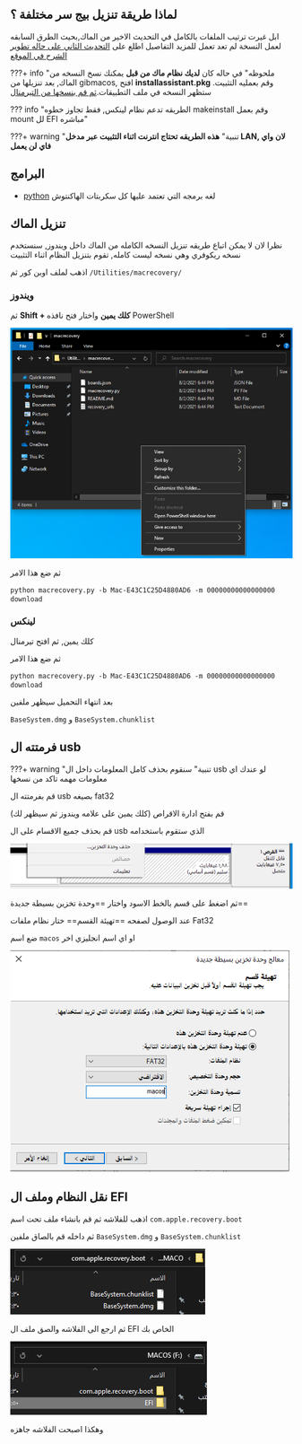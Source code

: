 ## لماذا طريقة تنزيل بيج سر مختلفة ؟

ابل غيرت ترتيب الملفات بالكامل في التحديث الاخير من الماك,بحيث الطرق السابقه لعمل النسخة لم تعد تعمل
للمزيد التفاصيل اطلع على [التحديث الثاني على حاله تطوير الشرح في الموقع](https://هاكنتوش.com/%d8%ad%d8%a7%d9%84%d9%87-%d8%aa%d8%b7%d9%88%d9%8a%d8%b1-%d8%a7%d9%84%d8%a5%d8%b5%d8%af%d8%a7%d8%b1-%d8%a7%d9%84%d8%ab%d8%a7%d9%86%d9%8a-%d9%85%d9%86-%d8%b4%d8%b1%d8%ad-%d8%a7%d9%84%d9%87%d8%a7%d9%83/)

???+ info "ملحوظه"
	في حاله كان **لديك نظام ماك من قبل** يمكنك نسخ النسخه من الماك, بعد تنزيلها من gibmacos, افتح **installassistant.pkg** وقم بعمليه التثبيت. ستظهر النسخه في ملف التطبيقات.[ثم قم بنسخها من التيرمنال](https://forum.هاكنتوش.com/t/topic/121/)

??? info "الطريقه تدعم نظام لينكس, فقط تجاوز خطوه makeinstall وقم بعمل mount لل EFI مباشره"

???+ warning "تنبية"
	**هذه الطريقه تحتاج انترنت اثناء التثبيت عبر مدخل LAN, لان واي فاي لن يعمل**
## البرامج

- [python](https://www.python.org/downloads/) لغه برمجه التي تعتمد عليها كل سكربتات الهاكنتوش
## تنزيل الماك

نظرا لان لا يمكن اتباع طريقه تنزيل النسخه الكامله من الماك داخل ويندوز, سنستخدم نسخه ريكوفري
وهي نسخه ليست كامله, تقوم بتنزيل النظام اثناء التثبيت

اذهب لملف اوبن كور ثم `/Utilities/macrecovery/`
### ويندوز
ثم **Shift + كلك يمين** 
واختار فتح نافذه PowerShell

![powershell](/img/Big-sur/open-powershell.png)

ثم ضع هذا الامر
```
python macrecovery.py -b Mac-E43C1C25D4880AD6 -m 00000000000000000 download
```
### لينكس

كلك يمين, ثم افتح تيرمنال

ثم ضع هذا الامر
```
python macrecovery.py -b Mac-E43C1C25D4880AD6 -m 00000000000000000 download
```

بعد انتهاء التحميل سيظهر ملفين

`BaseSystem.dmg` و `BaseSystem.chunklist`
## فرمتته ال usb

???+ warning "تنبية"
	سنقوم بحذف كامل المعلومات داخل ال usb
	لو عندك اي معلومات مهمه تاكد من نسخها

قم بفرمتته ال usb بصيغه fat32

قم بفتح ادارة الاقراص (كلك يمين على علامه ويندوز ثم سيظهر لك)

قم بحذف جميع الاقسام على ال usb الذي ستقوم باستخدامه

![](/img/Big-sur/delete-partition.png)

ثم اضغط على قسم بالخط الاسود واختار ==وحدة تخزين بسيطة جديدة==

عند الوصول لصفحه ==تهيئة القسم==
ختار نظام ملفات Fat32

ضع اسم `macos` او اي اسم انجليزي اخر

![](/img/Big-sur/format-fat32.png)

## نقل النظام وملف ال EFI
اذهب للفلاشه ثم قم بانشاء ملف تحت اسم `com.apple.recovery.boot`

ثم داخله قم بالصاق ملفين `BaseSystem.dmg` و `BaseSystem.chunklist`

![](/img/Big-sur/recovery-folder.png)

ثم ارجع الى الفلاشه والصق ملف ال EFI الخاص بك

![](/img/Big-sur/efi-location.png)

وهكذا اصبحت الفلاشه جاهزه
